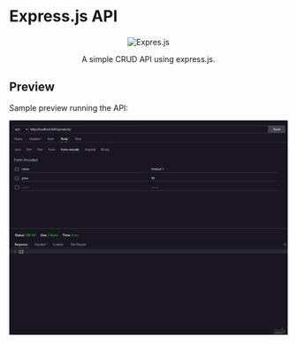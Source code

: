 # Express.js API

<p align="center">
  <img align="center" alt="Expres.js" width="140px" src="https://cdn.jsdelivr.net/gh/devicons/devicon/icons/express/express-original-wordmark.svg" />
</p>

<p align="center">A simple CRUD API using express.js.</p>

## Preview

Sample preview running the API:

![Preview](.github/preview.gif)
